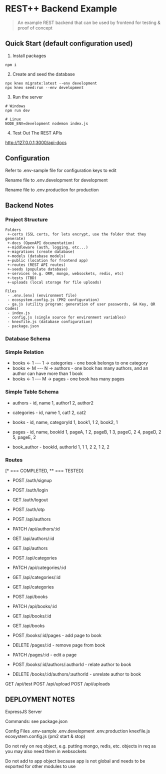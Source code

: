 # REST++ Backend Example

> An example REST backend that can be used by frontend for testing & proof of concept

## Quick Start (default configuration used)

1. Install packages

```
npm i
```

2. Create and seed the database

```
npx knex migrate:latest --env development
npx knex seed:run --env development
```

3. Run the server

```
# Windows
npm run dev

# Linux
NODE_ENV=development nodemon index.js
```

4. Test Out The REST APIs

http://127.0.0.1:3000/api-docs


## Configuration

Refer to .env-sample file for configuration keys to edit

Rename file to .env.development for development

Rename file to .env.production for production

## Backend Notes

### Project Structure

```
Folders
 +-certs (SSL certs, for lets encrypt, use the folder that they generate)
 +-docs (OpenAPI documentation)
 +-middleware (auth, logging, etc...)
 +-migrations (create database)
 +-models (database models)
 +-public (location for frontend app)
 +-routes (REST API routes)
 +-seeds (populate database)
 +-services (e.g. ORM, mongo, websockets, redis, etc)
 +-tests (TBD)
 +-uploads (local storage for file uploads)

Files
 - .env.[env] (environment file)
 - ecosystem.config.js (PM2 configuration)
 - ga.js (utility program: generation of user passwords, GA Key, QR Codes)
 - index.js
 - config.js (single source for environment variables)
 - knexfile.js (database configuration)
 - package.json
```

### Database Schema

### Simple Relation
 * books <- 1 --- 1 -> categories - one book belongs to one category
 * books <- M --- N -> authors - one book has many authors, and an author can have more than 1 book
 * books <- 1 --- M -> pages - one book has many pages

### Simple Table Schema
 * authors - id, name
 1, author1
 2, author2

 * categories - id, name
 1, cat1
 2, cat2

 * books - id, name, categoryId
 1, book1, 1
 2, book2, 1

 * pages - id, name, bookId
 1, pageA, 1
 2, pageB, 1
 3, pageC, 2
 4, pageD, 2
 5, pageE, 2

 * book_author - bookId, authorId
 1, 1
 1, 2
 2, 1
 2, 2


### Routes
[* === COMPLETED, ** === TESTED]
* POST /auth/signup
* POST /auth/login
* GET /auth/logout
* POST /auth/otp

* POST /api/authors
* PATCH /api/authors/:id
* GET /api/authors/:id
* GET /api/authors

* POST /api/categories
* PATCH /api/categories/:id
* GET /api/categories/:id
* GET /api/categories

* POST /api/books
* PATCH /api/books/:id
* GET /api/books/:id
* GET /api/books

* POST /books/:id/pages - add page to book
* DELETE /pages/:id - remove page from book
* PATCH /pages/:id - edit a page

* POST /books/:id/authors/:authorId - relate author to book
* DELETE /books/:id/authors/:authorId - unrelate author to book

GET /api/test
POST /api/upload
POST /api/uploads


## DEPLOYMENT NOTES

ExpressJS Server

Commands:
    see package.json

Config Files
    .env-sample
    .env.development
    .env.production
    knexfile.js
    ecosystem.config.js (pm2 start & stop)

Do not rely on req object, e.g. putting mongo, redis, etc. objects in req as you may also need them in websockets

Do not add to app object because app is not global and needs to be exported for other modules to use
